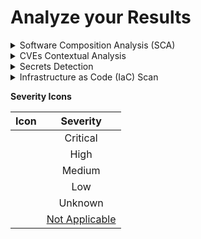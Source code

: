 # Analyze your Results

<details>

<summary>Software Composition Analysis (SCA)</summary>



Each descriptor file (like pom.xml in Maven, go.mod in Go, etc.) displayed in the JFrog Panel contains vulnerable dependencies, and each dependency contains the vulnerabilities themselves.

By right-clicking on a dependency line, you can jump to the dependency's declaration in the descriptor file or have the depedency upgraded to a version with a fix.

You can also create an [Ignore Rule](https://jfrog.com/help/r/jfrog-security-documentation/ignore-rules) in Xray.

_Creating Ignore Rules is only available_ [_when a JFrog Project or Watch is defined_](broken-reference)_._

Clicking a vulnerability in the list will open the vulnerability details view. This view contains information about the vulnerability, the vulnerable component, fixed versions, impact paths and much more.

</details>

<details>

<summary>CVEs Contextual Analysis</summary>

_Requires Xray version 3.66.5 or above and Enterprise X / Enterprise+ subscription with Advanced DevSecOps._

Xray automatically validates some high and very high impact vulnerabilities, such as vulnerabilities that have prerequisites for exploitations, and provides contextual analysis information for these vulnerabilities, to assist you in figuring out which vulnerabilities need to be fixed.

CVEs Contextual Analysis data includes:

* **Contextual Analysis status**: Contextual Analysis results indicating if a CVE was found applicable in your application or not applicable.
* **Contextual Analysis breakdown**: An explanation provided by our research team as to why the CVE was found applicable or not applicable.
* **Remediation**: Contextual mitigation steps and options provided by our research team that assist you with remediating the issues.

</details>

<details>

<summary>Secrets Detection</summary>

_Requires Xray version 3.66.5 or above and Enterprise X / Enterprise+ subscription with Advanced DevSecOps._

Detect any secrets left exposed inside the code. to prevent any accidental leak of internal tokens or credentials.

**NOTE:** To ignore detected secrets, you can add a comment which includes the phrase **jfrog-ignore** above the line with the secret.

</details>

<details>

<summary>Infrastructure as Code (IaC) Scan</summary>

_Requires Xray version 3.66.5 or above and Enterprise X / Enterprise+ subscription with Advanced DevSecOps._

Scan Infrastructure as Code (Terraform) files for early detection of cloud and infrastructure misconfigurations.

</details>

**Severity Icons**

| Icon |              Severity              |
| :--: | :--------------------------------: |
|      |              Critical              |
|      |                High                |
|      |               Medium               |
|      |                 Low                |
|      |               Unknown              |
|      | [Not Applicable](broken-reference) |

###

